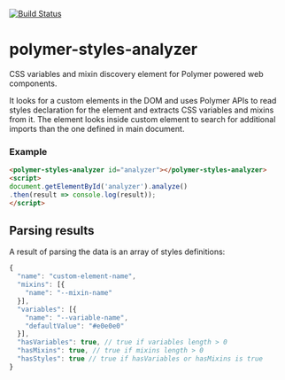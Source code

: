[![Build Status](https://travis-ci.org/advanced-rest-client/polymer-styles-analyzer.svg?branch=stage)](https://travis-ci.org/advanced-rest-client/polymer-styles-analyzer)  

# polymer-styles-analyzer

CSS variables and mixin discovery element for Polymer powered web components.

It looks for a custom elements in the DOM and uses Polymer APIs to read styles
declaration for the element and extracts CSS variables and mixins from it.
The element looks inside custom element to search for additional imports than
the one defined in main document.

### Example

```html
<polymer-styles-analyzer id="analyzer"></polymer-styles-analyzer>
<script>
document.getElementById('analyzer').analyze()
.then(result => console.log(result));
</script>
```

## Parsing results

A result of parsing the data is an array of styles definitions:

```javascript
{
  "name": "custom-element-name",
  "mixins": [{
    "name": "--mixin-name"
  }],
  "variables": [{
    "name": "--variable-name",
    "defaultValue": "#e0e0e0"
  }],
  "hasVariables": true, // true if variables length > 0
  "hasMixins": true, // true if mixins length > 0
  "hasStyles": true // true if hasVariables or hasMixins is true
}
```

